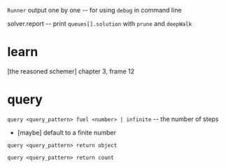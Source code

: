 `Runner` output one by one -- for using `debug` in command line

solver.report -- print `queues[].solution` with `prune` and `deepWalk`

# learn

[the reasoned schemer] chapter 3, frame 12

# query

`query <query_pattern> fuel <number> | infinite` -- the number of steps

- [maybe] default to a finite number

`query <query_pattern> return object`

`query <query_pattern> return count`
